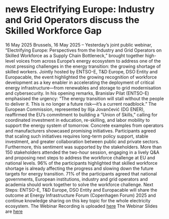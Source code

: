 #  news Electrifying Europe: Industry and Grid Operators discuss the Skilled Workforce Gap
16 May 2025
Brussels, 16 May 2025 – Yesterday’s joint public webinar, “Electrifying Europe: Perspectives from the Industry and Grid Operators on Skilled Workforce as a Supply Chain Bottleneck,” brought together high-level voices from across Europe’s energy ecosystem to address one of the most pressing challenges in the energy transition: the growing shortage of skilled workers.
Jointly hosted by ENTSO-E, T&D Europe, DSO Entity and Europacable, the event highlighted the growing recognition of workforce development as a key enabler in accelerating the deployment of critical energy infrastructure—from renewables and storage to grid modernisation and cybersecurity.
In his opening remarks, Branislav Pilat (ENTSO-E) emphasised the urgency: “The energy transition will stall without the people to deliver it. This is no longer a future risk—it’s a current roadblock.”
The European Commission, represented by Ilija Jovančević (DG ENER), reaffirmed the EU’s commitment to building a “Union of Skills,” calling for coordinated investment in education, re-skilling, and labor mobility to support the energy system of tomorrow.
Concrete examples from operators and manufacturers showcased promising initiatives.
Participants agreed that scaling such initiatives requires long-term policy support, stable investment, and greater collaboration between public and private sectors.
Furthermore, this sentiment was supported by the stakeholders. More than 150 stakeholders attended the two-hour session, engaging in a lively Q&A and proposing next steps to address the workforce challenge at EU and national levels. 96% of the participants highlighted that skilled workforce shortage is already affecting the progress and slowing down the future targets for energy transition. 71% of the participants agreed that national governments, European institutions, industry and grid operators and academia should work together to solve the workforce challenge.
Next Steps:
ENTSO-E, T&D Europe, DSO Entity and Europacable will share the outcome at Energy Infrastructure Forum (Copenhagen Forum) 2025 and continue knowledge sharing on this key topic for the whole electricity ecosystem.
The Webinar Recording is uploaded [here](https://www.youtube.com/watch?v=U3Kl3bJxpEs)
The Webinar Slides are [here](https://eepublicdownloads.blob.core.windows.net/public-cdn-container/clean-documents/events/2025/250515_Joint_Public_Webinar_on_Electrifying_Europe.pdf)